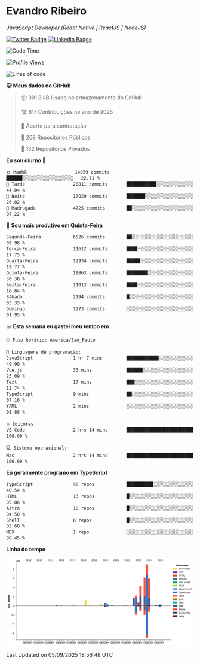 # Evandro **Ribeiro**

*JavaScript Developer (React Native | ReactJS | NodeJS)*

[![Twitter Badge](https://img.shields.io/badge/-@ribeiroevandro-201B2D?style=flat-square&labelColor=201B2D&logo=twitter&logoColor=white&link=https://twitter.com/ribeiroevandro)](https://twitter.com/ribeiroevandro) 
[![Linkedin Badge](https://img.shields.io/badge/-Evandro%20Ribeiro-201B2D?style=flat-square&logo=Linkedin&logoColor=white&link=https://www.linkedin.com/in/ribeiroevandro)](https://www.linkedin.com/in/ribeiroevandro) 


<!--START_SECTION:waka-->
![Code Time](http://img.shields.io/badge/Code%20Time-4%2C634%20hrs%2021%20mins-blue)

![Profile Views](http://img.shields.io/badge/Visualizac%C3%B5es%20do%20perfil-3-blue)

![Lines of code](https://img.shields.io/badge/Desde%20o%20Hello%20World%20eu%20escrevi-33.7%20million%20linhas%20de%20c%C3%B3digo-blue)

**🐱 Meus dados no GitHub** 

> 📦 391.3 kB Usado no armazenamento do GitHub 
 > 
> 🏆 617 Contribuições no ano de 2025
 > 
> 💼 Aberto para contratação
 > 
> 📜 208 Repositórios Públicos 
 > 
> 🔑 132 Repositórios Privados 
 > 
**Eu sou diurno 🐤** 

```text
🌞 Manhã                  14859 commits       ██████░░░░░░░░░░░░░░░░░░░   22.71 % 
🌆 Tarde                  28811 commits       ███████████░░░░░░░░░░░░░░   44.04 % 
🌃 Noite                  17020 commits       ███████░░░░░░░░░░░░░░░░░░   26.02 % 
🌙 Madrugada              4725 commits        ██░░░░░░░░░░░░░░░░░░░░░░░   07.22 % 
```
📅 **Sou mais produtivo em Quinta-Feira** 

```text
Segunda-Feira            6526 commits        ██░░░░░░░░░░░░░░░░░░░░░░░   09.98 % 
Terça-Feira              11612 commits       ████░░░░░░░░░░░░░░░░░░░░░   17.75 % 
Quarta-Feira             12934 commits       █████░░░░░░░░░░░░░░░░░░░░   19.77 % 
Quinta-Feira             19863 commits       ████████░░░░░░░░░░░░░░░░░   30.36 % 
Sexta-Feira              11013 commits       ████░░░░░░░░░░░░░░░░░░░░░   16.84 % 
Sábado                   2194 commits        █░░░░░░░░░░░░░░░░░░░░░░░░   03.35 % 
Domingo                  1273 commits        ░░░░░░░░░░░░░░░░░░░░░░░░░   01.95 % 
```


📊 **Esta semana eu gastei meu tempo em** 

```text
🕑︎ Fuso horário: America/Sao_Paulo

💬 Linguagens de programação: 
JavaScript               1 hr 7 mins         ████████████░░░░░░░░░░░░░   49.99 % 
Vue.js                   33 mins             ██████░░░░░░░░░░░░░░░░░░░   25.09 % 
Text                     17 mins             ███░░░░░░░░░░░░░░░░░░░░░░   12.74 % 
TypeScript               9 mins              ██░░░░░░░░░░░░░░░░░░░░░░░   07.16 % 
YAML                     2 mins              ░░░░░░░░░░░░░░░░░░░░░░░░░   01.88 % 

🔥 Editores: 
VS Code                  2 hrs 14 mins       █████████████████████████   100.00 % 

💻 Sistema operacional: 
Mac                      2 hrs 14 mins       █████████████████████████   100.00 % 
```

**Eu geralmente programo em TypeScript** 

```text
TypeScript               90 repos            ██████████░░░░░░░░░░░░░░░   40.54 % 
HTML                     13 repos            █░░░░░░░░░░░░░░░░░░░░░░░░   05.86 % 
Astro                    10 repos            █░░░░░░░░░░░░░░░░░░░░░░░░   04.50 % 
Shell                    8 repos             █░░░░░░░░░░░░░░░░░░░░░░░░   03.60 % 
MDX                      1 repo              ░░░░░░░░░░░░░░░░░░░░░░░░░   00.45 % 
```



**Linha do tempo**

![Lines of Code chart](https://raw.githubusercontent.com/ribeiroevandro/ribeiroevandro/main/assets/bar_graph.png)


 Last Updated on 05/09/2025 18:56:48 UTC
<!--END_SECTION:waka-->
